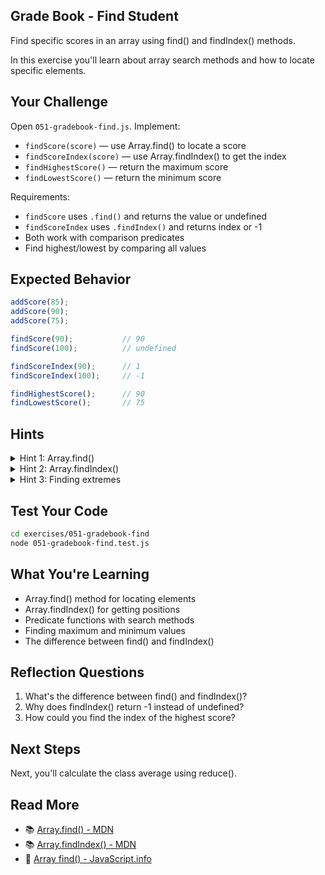 ## Grade Book - Find Student

Find specific scores in an array using find() and findIndex() methods.

In this exercise you'll learn about array search methods and how to locate specific elements.

## Your Challenge

Open `051-gradebook-find.js`. Implement:
- `findScore(score)` — use Array.find() to locate a score
- `findScoreIndex(score)` — use Array.findIndex() to get the index
- `findHighestScore()` — return the maximum score
- `findLowestScore()` — return the minimum score

Requirements:
- `findScore` uses `.find()` and returns the value or undefined
- `findScoreIndex` uses `.findIndex()` and returns index or -1
- Both work with comparison predicates
- Find highest/lowest by comparing all values

## Expected Behavior

```javascript
addScore(85);
addScore(90);
addScore(75);

findScore(90);           // 90
findScore(100);          // undefined

findScoreIndex(90);      // 1
findScoreIndex(100);     // -1

findHighestScore();      // 90
findLowestScore();       // 75
```

## Hints

<details>
<summary>Hint 1: Array.find()</summary>

The `find()` method returns the first element that matches the predicate:

```javascript
return scores.find(s => s === score);
```

</details>

<details>
<summary>Hint 2: Array.findIndex()</summary>

The `findIndex()` method returns the index of the first match, or -1 if not found.

</details>

<details>
<summary>Hint 3: Finding extremes</summary>

Use a loop to compare each score and track the highest/lowest value.

</details>

## Test Your Code

```bash
cd exercises/051-gradebook-find
node 051-gradebook-find.test.js
```

## What You're Learning

- Array.find() method for locating elements
- Array.findIndex() for getting positions
- Predicate functions with search methods
- Finding maximum and minimum values
- The difference between find() and findIndex()

## Reflection Questions

1. What's the difference between find() and findIndex()?
2. Why does findIndex() return -1 instead of undefined?
3. How could you find the index of the highest score?

## Next Steps

Next, you'll calculate the class average using reduce().

## Read More

- 📚 [Array.find() - MDN](https://developer.mozilla.org/en-US/docs/Web/JavaScript/Reference/Global_Objects/Array/find)
- 📚 [Array.findIndex() - MDN](https://developer.mozilla.org/en-US/docs/Web/JavaScript/Reference/Global_Objects/Array/findIndex)
- 📖 [Array find() - JavaScript.info](https://javascript.info/array-methods#find)